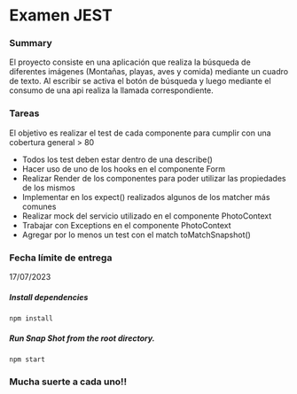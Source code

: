 # Examen JEST 

### Summary

 El proyecto consiste en una aplicación que realiza la búsqueda de diferentes imágenes (Montañas, playas, aves y comida) mediante un cuadro de texto. Al escribir se activa el botón de búsqueda y luego mediante el consumo de una api realiza la llamada correspondiente.

### Tareas

El objetivo es realizar el test de cada componente para cumplir con una cobertura general >  80

- Todos los test deben estar dentro de una describe()
- Hacer uso de uno de los hooks en el componente Form
- Realizar Render de los componentes para poder utilizar las propiedades de los mismos
- Implementar en los expect() realizados algunos de los matcher más comunes
- Realizar mock del servicio utilizado en el componente PhotoContext
- Trabajar con Exceptions en el componente PhotoContext
- Agregar por lo menos un test con el match toMatchSnapshot()

### Fecha límite de entrega 

17/07/2023

##### Install dependencies

`npm install`

##### Run Snap Shot from the root directory.

`npm start`


### Mucha suerte a cada uno!!

